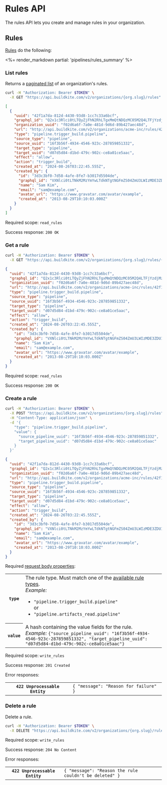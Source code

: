 # Rules API

The rules API lets you create and manage rules in your organization.

## Rules

[Rules](/docs/pipelines/rules) do the following:

<%= render_markdown partial: 'pipelines/rules_summary' %>

### List rules

Returns a [paginated list](<%= paginated_resource_docs_url %>) of an organization's rules.

```bash
curl -H "Authorization: Bearer $TOKEN" \
  -X GET "https://api.buildkite.com/v2/organizations/{org.slug}/rules"
```

```json
[
  {
    "uuid": "42f1a7da-812d-4430-93d8-1cc7c33a6bcf",
    "graphql_id": "Q2x1c3Rlci0tLTQyZjFhN2RhLTgxMmQtNDQzMC05M2Q4LTFjYzdjMzNhNmJjZg==",
    "organization_uuid": "f02d6a6f-7a0e-481d-9d6d-89b427aec48d",
    "url": "http://api.buildkite.com/v2/organizations/acme-inc/rules/42f1a7da-812d-4430-93d8-1cc7c33a6bcf",
    "type": "pipeline.trigger_build.pipeline",
    "source_type": "pipeline",
    "source_uuid": "16f3b56f-4934-4546-923c-287859851332",
    "target_type": "pipeline",
    "target_uuid": "d07d5d84-d1bd-479c-902c-ce8a01ce5aac",
    "effect": "allow",
    "action": "trigger_build",
    "created_at": "2024-08-26T03:22:45.555Z",
    "created_by": {
      "id": "3d3c3bf0-7d58-4afe-8fe7-b3017d5504de",
      "graphql_id": "VXNlci0tLTNkM2MzYmYwLTdkNTgtNGFmZS04ZmU3LWIzMDE3ZDU1MDRkZQo=",
      "name": "Sam Kim",
      "email": "sam@example.com",
      "avatar_url": "https://www.gravatar.com/avatar/example",
      "created_at": "2013-08-29T10:10:03.000Z"
    }
  }
]
```

Required scope: `read_rules`

Success response: `200 OK`

### Get a rule

```bash
curl -H "Authorization: Bearer $TOKEN" \
  -X GET "https://api.buildkite.com/v2/organizations/{org.slug}/rules/{uuid}"
```

```json
{
  "uuid": "42f1a7da-812d-4430-93d8-1cc7c33a6bcf",
  "graphql_id": "Q2x1c3Rlci0tLTQyZjFhN2RhLTgxMmQtNDQzMC05M2Q4LTFjYzdjMzNhNmJjZg==",
  "organization_uuid": "f02d6a6f-7a0e-481d-9d6d-89b427aec48d",
  "url": "http://api.buildkite.com/v2/organizations/acme-inc/rules/42f1a7da-812d-4430-93d8-1cc7c33a6bcf",
  "type": "pipeline.trigger_build.pipeline",
  "source_type": "pipeline",
  "source_uuid": "16f3b56f-4934-4546-923c-287859851332",
  "target_type": "pipeline",
  "target_uuid": "d07d5d84-d1bd-479c-902c-ce8a01ce5aac",
  "effect": "allow",
  "action": "trigger_build",
  "created_at": "2024-08-26T03:22:45.555Z",
  "created_by": {
    "id": "3d3c3bf0-7d58-4afe-8fe7-b3017d5504de",
    "graphql_id": "VXNlci0tLTNkM2MzYmYwLTdkNTgtNGFmZS04ZmU3LWIzMDE3ZDU1MDRkZQo=",
    "name": "Sam Kim",
    "email": "sam@example.com",
    "avatar_url": "https://www.gravatar.com/avatar/example",
    "created_at": "2013-08-29T10:10:03.000Z"
  }
}
```

Required scope: `read_rules`

Success response: `200 OK`

### Create a rule

```bash
curl -H "Authorization: Bearer $TOKEN" \
  -X POST "https://api.buildkite.com/v2/organizations/{org.slug}/rules" \
  -H "Content-Type: application/json" \
  -d '{
    "type": "pipeline.trigger_build.pipeline",
    "value": {
      "source_pipeline_uuid": "16f3b56f-4934-4546-923c-287859851332",
      "target_pipeline_uuid": "d07d5d84-d1bd-479c-902c-ce8a01ce5aac"
    }
  }'
```

```json
{
  "uuid": "42f1a7da-812d-4430-93d8-1cc7c33a6bcf",
  "graphql_id": "Q2x1c3Rlci0tLTQyZjFhN2RhLTgxMmQtNDQzMC05M2Q4LTFjYzdjMzNhNmJjZg==",
  "organization_uuid": "f02d6a6f-7a0e-481d-9d6d-89b427aec48d",
  "url": "http://api.buildkite.com/v2/organizations/acme-inc/rules/42f1a7da-812d-4430-93d8-1cc7c33a6bcf",
  "type": "pipeline.trigger_build.pipeline",
  "source_type": "pipeline",
  "source_uuid": "16f3b56f-4934-4546-923c-287859851332",
  "target_type": "pipeline",
  "target_uuid": "d07d5d84-d1bd-479c-902c-ce8a01ce5aac",
  "effect": "allow",
  "action": "trigger_build",
  "created_at": "2024-08-26T03:22:45.555Z",
  "created_by": {
    "id": "3d3c3bf0-7d58-4afe-8fe7-b3017d5504de",
    "graphql_id": "VXNlci0tLTNkM2MzYmYwLTdkNTgtNGFmZS04ZmU3LWIzMDE3ZDU1MDRkZQo=",
    "name": "Sam Kim",
    "email": "sam@example.com",
    "avatar_url": "https://www.gravatar.com/avatar/example",
    "created_at": "2013-08-29T10:10:03.000Z"
  }
}
```

Required [request body properties](/docs/api#request-body-properties):

<table class="responsive-table">
<tbody>
  <tr>
    <th><code>type</code></th>
    <td>The rule type. Must match one of the <a href="/docs/pipelines/rules#rule-types">available rule types</a>.<br>
    <em>Example:</em>
      <ul>
        <li><code>"pipeline.trigger_build.pipeline"</code><br/>or</li>
        <li><code>"pipeline.artifacts_read.pipeline"</code></li>
    </td>
  </tr>
  <tr>
    <th><code>value</code></th>
    <td>A hash containing the value fields for the rule.<br>
    <em>Example:</em> <code>{"source_pipeline_uuid": "16f3b56f-4934-4546-923c-287859851332", "target_pipeline_uuid": "d07d5d84-d1bd-479c-902c-ce8a01ce5aac"}</code></td>
  </tr>
</tbody>
</table>

Required scope: `write_rules`

Success response: `201 Created`

Error responses:

<table class="responsive-table">
<tbody>
  <tr><th><code>422 Unprocessable Entity</code></th><td><code>{ "message": "Reason for failure" }</code></td></tr>
</tbody>
</table>

### Delete a rule

Delete a rule.

```bash
curl -H "Authorization: Bearer $TOKEN" \
  -X DELETE "https://api.buildkite.com/v2/organizations/{org.slug}/rules/{uuid}"
```

Required scope: `write_rules`

Success response: `204 No Content`

Error responses:

<table class="responsive-table">
<tbody>
  <tr><th><code>422 Unprocessable Entity</code></th><td><code>{ "message": "Reason the rule couldn't be deleted" }</code></td></tr>
</tbody>
</table>

